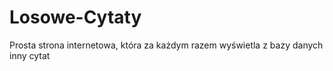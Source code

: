 # Losowe-Cytaty
Prosta strona internetowa, która za każdym razem wyświetla z bazy danych inny cytat
